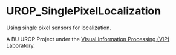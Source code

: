 # UROP_SinglePixelLocalization
Using single pixel sensors for localization.

A BU UROP Project under the [Visual Information Processing (VIP) Laboratory](http://vip.bu.edu/).
